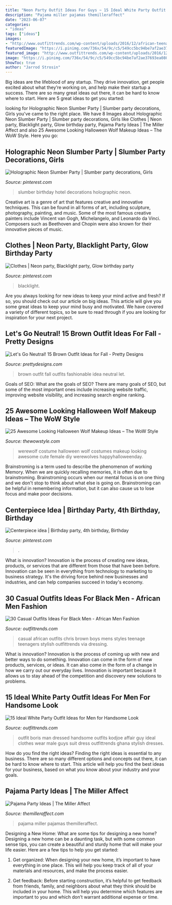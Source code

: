 ```yaml
---
title: "Neon Party Outfit Ideas For Guys ~ 15 Ideal White Party Outfit Ideas For Men For Handsome Look"
description: "Pajama miller pajamas themilleraffect"
date: "2023-06-07"
categories:
- "ideas"
tags: ["ideas"]
images:
- "http://www.outfittrends.com/wp-content/uploads/2016/12/african-teenage-boys-casual-outfits-.jpg"
featuredImage: "https://i.pinimg.com/736x/54/9c/c5/549cc5bc94be7af2ae37693ea0803171.jpg"
featured_image: "http://www.outfittrends.com/wp-content/uploads/2016/12/african-teenage-boys-casual-outfits-.jpg"
image: "https://i.pinimg.com/736x/54/9c/c5/549cc5bc94be7af2ae37693ea0803171.jpg"
ShowToc: true
author: "Jarrod Strosin"
---
```



Big ideas are the lifeblood of any startup. They drive innovation, get people excited about what they’re working on, and help make their startup a success. There are so many great ideas out there, it can be hard to know where to start. Here are 5 great ideas to get you started: 

	

		
looking for Holographic Neon Slumber Party | Slumber party decorations, Girls you've came to the right place. We have 8 Images about Holographic Neon Slumber Party | Slumber party decorations, Girls like Clothes | Neon party, Blacklight party, Glow birthday party, Pajama Party Ideas | The Miller Affect and also 25 Awesome Looking Halloween Wolf Makeup Ideas – The WoW Style. Here you go:
		
    
## Holographic Neon Slumber Party | Slumber Party Decorations, Girls

<img loading=lazy src="https://i.pinimg.com/736x/54/9c/c5/549cc5bc94be7af2ae37693ea0803171.jpg" onerror="this.onerror=null;this.src='https://tse2.mm.bing.net/th?id=OIP.hLUHcgQxy_f-REfDyZM7OgHaLH&amp;pid=15.1';" alt="Holographic Neon Slumber Party | Slumber party decorations, Girls">

_Source: pinterest.com_

>slumber birthday hotel decorations holographic neon. 

	

Creative art is a genre of art that features creative and innovative techniques. This can be found in all forms of art, including sculpture, photography, painting, and music. Some of the most famous creative painters include Vincent van Gogh, Michelangelo, and Leonardo da Vinci. Composers such as Beethoven and Chopin were also known for their innovative pieces of music.

    
## Clothes | Neon Party, Blacklight Party, Glow Birthday Party

<img loading=lazy src="https://i.pinimg.com/736x/13/f6/12/13f6125162465b31933c601189f8e0bb--neon-party-outfits-glow-party-outfit.jpg" onerror="this.onerror=null;this.src='https://tse1.mm.bing.net/th?id=OIP.2zEYt7Nqf8e0BpVZn-LWkQHaHV&amp;pid=15.1';" alt="Clothes | Neon party, Blacklight party, Glow birthday party">

_Source: pinterest.com_

>blacklight. 

	

Are you always looking for new ideas to keep your mind active and fresh? If so, you should check out our article on big ideas. This article will give you some great ideas to keep your mind busy and motivated. We have covered a variety of different topics, so be sure to read through if you are looking for inspiration for your next project.

    
## Let&#039;s Go Neutral! 15 Brown Outfit Ideas For Fall - Pretty Designs

<img loading=lazy src="http://www.prettydesigns.com/wp-content/uploads/2014/09/Fashionable-Brown-Outfit-Idea-for-Fall.jpg" onerror="this.onerror=null;this.src='https://tse2.mm.bing.net/th?id=OIP.g7HomAP3TkK73h86ICiUpQAAAA&amp;pid=15.1';" alt="Let&#039;s Go Neutral! 15 Brown Outfit Ideas for Fall - Pretty Designs">

_Source: prettydesigns.com_

>brown outfit fall outfits fashionable idea neutral let. 

	

Goals of SEO: What are the goals of SEO?
There are many goals of SEO, but some of the most important ones include increasing website traffic, improving website visibility, and increasing search engine ranking.

    
## 25 Awesome Looking Halloween Wolf Makeup Ideas – The WoW Style

<img loading=lazy src="http://thewowstyle.com/wp-content/uploads/2016/08/Girl-Werewolf-Costume-Ideas.jpg" onerror="this.onerror=null;this.src='https://tse4.mm.bing.net/th?id=OIP.fkSeVf6x6y4MVkQrBHLjsQHaJ6&amp;pid=15.1';" alt="25 Awesome Looking Halloween Wolf Makeup Ideas – The WoW Style">

_Source: thewowstyle.com_

>werewolf costume halloween wolf costumes makeup looking awesome cute female diy werewolves happyhalloweenday. 

	

Brainstroming is a term used to describe the phenomenon of working Memory. When we are quickly recalling memories, it is often due to brainstroming. Brainstroming occurs when our mental focus is on one thing and we don't stop to think about what else is going on. Brainstroming can be helpful in remembering information, but it can also cause us to lose focus and make poor decisions.

    
## Centerpiece Idea | Birthday Party, 4th Birthday, Birthday

<img loading=lazy src="https://i.pinimg.com/736x/0c/09/1c/0c091c239cf4058c849f45103aaa5c57--centerpiece-ideas-centerpieces.jpg" onerror="this.onerror=null;this.src='https://tse1.mm.bing.net/th?id=OIP.gpvF3P75c9Lppv6ppRwdOwHaNK&amp;pid=15.1';" alt="Centerpiece idea | Birthday party, 4th birthday, Birthday">

_Source: pinterest.com_

>. 

	

What is innovation?
Innovation is the process of creating new ideas, products, or services that are different from those that have been before. Innovation can be seen in everything from technology to marketing to business strategy. It's the driving force behind new businesses and industries, and can help companies succeed in today's economy.

    
## 30 Casual Outfits Ideas For Black Men - African Men Fashion

<img loading=lazy src="http://www.outfittrends.com/wp-content/uploads/2016/12/african-teenage-boys-casual-outfits-.jpg" onerror="this.onerror=null;this.src='https://tse3.mm.bing.net/th?id=OIP.IeqhZToHRaucg7h5RFIhvQAAAA&amp;pid=15.1';" alt="30 Casual Outfits Ideas For Black Men - African Men Fashion">

_Source: outfittrends.com_

>casual african outfits chris brown boys mens styles teenage teenagers stylish outfittrends via dressing. 

	

What is innovation?
Innovation is the process of coming up with new and better ways to do something. Innovation can come in the form of new products, services, or ideas. It can also come in the form of a change in how we carry out our everyday lives. Innovation is important because it allows us to stay ahead of the competition and discovery new solutions to problems.

    
## 15 Ideal White Party Outfit Ideas For Men For Handsome Look

<img loading=lazy src="http://www.outfittrends.com/wp-content/uploads/2015/08/b742eb445e706abe89d239705bc83539.jpg" onerror="this.onerror=null;this.src='https://tse3.mm.bing.net/th?id=OIP._NT3gbHF0ZPsuvpa1NuEKAAAAA&amp;pid=15.1';" alt="15 Ideal White Party Outfit Ideas for Men for Handsome Look">

_Source: outfittrends.com_

>outfit boris man dressed handsome outfits kodjoe affair guy ideal clothes wear male guys suit dress outfittrends ghana stylish dresses. 

	

How do you find the right ideas?
Finding the right ideas is essential to any business. There are so many different options and concepts out there, it can be hard to know where to start. This article will help you find the best ideas for your business, based on what you know about your industry and your goals.

    
## Pajama Party Ideas | The Miller Affect

<img loading=lazy src="https://themilleraffect.com/wp-content/uploads/2016/12/pajamas-75-800x534.jpg" onerror="this.onerror=null;this.src='https://tse3.mm.bing.net/th?id=OIP.mkLJYP1YOnzoBjqdsvyn2QHaE8&amp;pid=15.1';" alt="Pajama Party Ideas | The Miller Affect">

_Source: themilleraffect.com_

>pajama miller pajamas themilleraffect. 

	

Designing a New Home: What are some tips for designing a new home?
Designing a new home can be a daunting task, but with some common sense tips, you can create a beautiful and sturdy home that will make your life easier. Here are a few tips to help you get started:
1. Get organized: When designing your new home, it’s important to have everything in one place. This will help you keep track of all of your materials and resources, and make the process easier.

2. Get feedback: Before starting construction, it’s helpful to get feedback from friends, family, and neighbors about what they think should be included in your home. This will help you determine which features are important to you and which don’t warrant additional expense or time.



